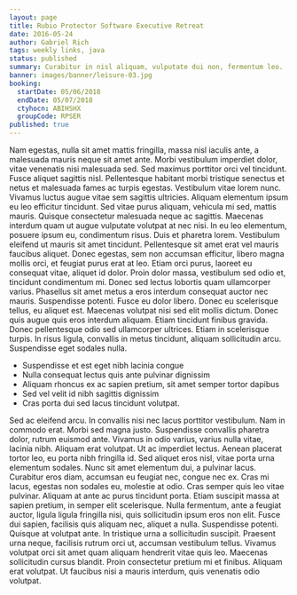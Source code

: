 ```yaml
---
layout: page
title: Rubio Protector Software Executive Retreat
date: 2016-05-24
author: Gabriel Rich
tags: weekly links, java
status: published
summary: Curabitur in nisl aliquam, vulputate dui non, fermentum leo.
banner: images/banner/leisure-03.jpg
booking:
  startDate: 05/06/2018
  endDate: 05/07/2018
  ctyhocn: ABIHSHX
  groupCode: RPSER
published: true
---
```

Nam egestas, nulla sit amet mattis fringilla, massa nisl iaculis ante, a malesuada mauris neque sit amet ante. Morbi vestibulum imperdiet dolor, vitae venenatis nisi malesuada sed. Sed maximus porttitor orci vel tincidunt. Fusce aliquet sagittis nisl. Pellentesque habitant morbi tristique senectus et netus et malesuada fames ac turpis egestas. Vestibulum vitae lorem nunc. Vivamus luctus augue vitae sem sagittis ultricies. Aliquam elementum ipsum eu leo efficitur tincidunt. Sed vitae purus aliquam, vehicula mi sed, mattis mauris. Quisque consectetur malesuada neque ac sagittis. Maecenas interdum quam ut augue vulputate volutpat at nec nisi. In eu leo elementum, posuere ipsum eu, condimentum risus. Duis et pharetra lorem. Vestibulum eleifend ut mauris sit amet tincidunt. Pellentesque sit amet erat vel mauris faucibus aliquet.
Donec egestas, sem non accumsan efficitur, libero magna mollis orci, et feugiat purus erat at leo. Etiam orci purus, laoreet eu consequat vitae, aliquet id dolor. Proin dolor massa, vestibulum sed odio et, tincidunt condimentum mi. Donec sed lectus lobortis quam ullamcorper varius. Phasellus sit amet metus a eros interdum consequat auctor nec mauris. Suspendisse potenti. Fusce eu dolor libero. Donec eu scelerisque tellus, eu aliquet est. Maecenas volutpat nisi sed elit mollis dictum. Donec quis augue quis eros interdum aliquam. Etiam tincidunt finibus gravida. Donec pellentesque odio sed ullamcorper ultrices. Etiam in scelerisque turpis. In risus ligula, convallis in metus tincidunt, aliquam sollicitudin arcu. Suspendisse eget sodales nulla.

* Suspendisse et est eget nibh lacinia congue
* Nulla consequat lectus quis ante pulvinar dignissim
* Aliquam rhoncus ex ac sapien pretium, sit amet semper tortor dapibus
* Sed vel velit id nibh sagittis dignissim
* Cras porta dui sed lacus tincidunt volutpat.

Sed ac eleifend arcu. In convallis nisi nec lacus porttitor vestibulum. Nam in commodo erat. Morbi sed magna justo. Suspendisse convallis pharetra dolor, rutrum euismod ante. Vivamus in odio varius, varius nulla vitae, lacinia nibh. Aliquam erat volutpat. Ut ac imperdiet lectus. Aenean placerat tortor leo, eu porta nibh fringilla id. Sed aliquet eros nisl, vitae porta urna elementum sodales. Nunc sit amet elementum dui, a pulvinar lacus. Curabitur eros diam, accumsan eu feugiat nec, congue nec ex. Cras mi lacus, egestas non sodales eu, molestie at odio. Cras semper quis leo vitae pulvinar.
Aliquam at ante ac purus tincidunt porta. Etiam suscipit massa at sapien pretium, in semper elit scelerisque. Nulla fermentum, ante a feugiat auctor, ligula ligula fringilla nisi, quis sollicitudin ipsum eros non elit. Fusce dui sapien, facilisis quis aliquam nec, aliquet a nulla. Suspendisse potenti. Quisque at volutpat ante. In tristique urna a sollicitudin suscipit. Praesent urna neque, facilisis rutrum orci ut, accumsan vestibulum tellus. Vivamus volutpat orci sit amet quam aliquam hendrerit vitae quis leo. Maecenas sollicitudin cursus blandit. Proin consectetur pretium mi et finibus. Aliquam erat volutpat. Ut faucibus nisi a mauris interdum, quis venenatis odio volutpat.
